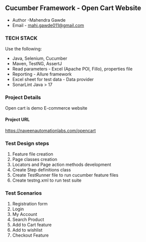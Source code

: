 ## Cucumber Framework - Open Cart Website
- Author -Mahendra Gawde
- Email - mahi.gawde011@gmail.com

### TECH STACK
Use the following:
- Java, Selenium, Cucumber
- Maven, TestNG, AssertJ
- Read parameters - Excel (Apache POI, Fillo), properties file
- Reporting - Allure framework
- Excel sheet for test data - Data provider
- SonarLint Java > 17

### Project Details
Open cart is demo E-commerce website

#### Project URL
https://naveenautomationlabs.com/opencart

### Test Design steps
1. Feature file creation
2. Page classes creation 
3. Locators and Page action methods development
4. Create Step definitions class 
5. Create TestRunner file to run cucumber feature files
6. Create testng.xml to run test suite

### Test Scenarios
1. Registration form
2. Login
3. My Account
4. Search Product
5. Add to Cart feature
6. Add to wishlist
7. Checkout Feature